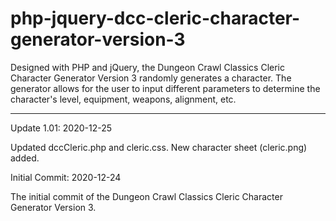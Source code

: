 # php-jquery-dcc-cleric-character-generator-version-3
Designed with PHP and jQuery, the Dungeon Crawl Classics Cleric Character Generator Version 3 randomly generates a character. The generator allows for the user to input different parameters to determine the character's level, equipment, weapons, alignment, etc.

__________________________________




Update 1.01: 2020-12-25

Updated dccCleric.php and cleric.css.  New character sheet (cleric.png) added.


Initial Commit: 2020-12-24

The initial commit of the Dungeon Crawl Classics Cleric Character Generator Version 3.
